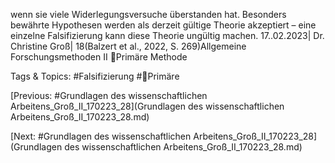 wenn sie viele Widerlegungsversuche überstanden hat. Besonders bewährte Hypothesen 
werden als derzeit gültige Theorie akzeptiert – eine einzelne Falsifizierung kann diese 
Theorie ungültig machen.
17..02.2023| Dr. Christine Groß| 18(Balzert et al., 2022, S. 269)Allgemeine Forschungsmethoden II
Primäre Methode

   Tags & Topics:
   #Falsifizierung
   #Primäre

[Previous: #Grundlagen des wissenschaftlichen Arbeitens_Groß_II_170223_28](Grundlagen des wissenschaftlichen Arbeitens_Groß_II_170223_28.md)

[Next: #Grundlagen des wissenschaftlichen Arbeitens_Groß_II_170223_28](Grundlagen des wissenschaftlichen Arbeitens_Groß_II_170223_28.md)